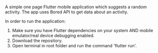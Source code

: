 A simple one page Flutter mobile application which suggests a random activity. The app uses Bored API to get data about an activity.

In order to run the application:
1. Make sure you have Flutter dependencies on your system AND mobile emulator/real device debugging enabled.
2. Download the repository.
3. Open terminal in root folder and run the command 'flutter run'.


